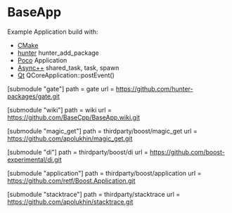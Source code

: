 # BaseApp

Example Application build with:
* [CMake](https://github.com/Kitware/CMake)
* [hunter](https://github.com/ruslo/hunter/)
    hunter_add_package
* [Poco](https://github.com/pocoproject/poco)
    Application
* [Async++](https://github.com/Amanieu/asyncplusplus)
    shared_task, task, spawn
* [Qt](qt-project.org)
    QCoreApplication::postEvent()



[submodule "gate"]
  path = gate
  url = https://github.com/hunter-packages/gate.git

[submodule "wiki"]
  path = wiki
  url = https://github.com/BaseCpp/BaseApp.wiki.git

[submodule "magic_get"]
  path = thirdparty/boost/magic_get
  url = https://github.com/apolukhin/magic_get.git


[submodule "di"]
  path = thirdparty/boost/di
  url = https://github.com/boost-experimental/di.git

[submodule "application"]
  path = thirdparty/boost/application
  url = https://github.com/retf/Boost.Application.git
  
[submodule "stacktrace"]
	path = thirdparty/stacktrace
	url = https://github.com/apolukhin/stacktrace.git